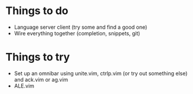 # Things to do

- Language server client (try some and find a good one)
- Wire everything together (completion, snippets, git) 

# Things to try

- Set up an omnibar using unite.vim, ctrlp.vim (or try out something else) and ack.vim or ag.vim
- ALE.vim
